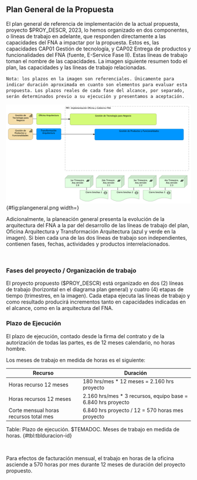 ## Plan General de la Propuesta
El plan general de referencia de implementación de la actual propuesta, proyecto $PROY_DESCR, 2023, lo hemos organizado en dos componentes, o líneas de trabajo en adelante, que responden directamente a las capacidades del FNA a impactar por la propuesta. Estos es, las capacidades CAP01 Gestión de tecnología, y CAP02 Entrega de productos y funcionalidades del FNA (fuente, E-Service Fase II). Estas líneas de trabajo toman el nombre de las capacidades. La imagen siguiente resumen todo el plan, las capacidades y las líneas de trabajo relacionadas. 

    Nota: los plazos en la imagen son referenciales. Únicamente para indicar duración aproximada en cuanto son elementos para evaluar esta propuesta. Los plazos reales de cada fase del alcance, por separado, serán determinados previo a su ejecución y presentamos a aceptación.

![Vista de tiempo de ejecución del proyecto $PROY_DESCR. E-Service Fase III, objeto de esta propuesta. Septiembre, 2023.](images/plangeneral.png){#fig:plangeneral.png width=}

Adicionalmente, la planeación general presenta la evolución de la arquitectura del FNA a la par del desarrollo de las líneas de trabajo del plan, Oficina Arquitectura y Transformación Arquitectura (azul y verde en la imagen). Si bien cada una de las dos líneas de trabajo son independientes, contienen fases, fechas, actividades y productos interrelacionados. 

<br>

### Fases del proyecto / Organización de trabajo
El proyecto propuesto ($PROY_DESCR) está organizado en dos (2) líneas de trabajo (horizontal en el diagrama plan general) y cuatro (4) etapas de tiempo (trimestres, en la imagen). Cada etapa ejecuta las líneas de trabajo y como resultado producirá incrementos tanto en capacidades indicadas en el alcance, como en la arquitectura del FNA.

### Plazo de Ejecución
El plazo de ejecución, contado desde la firma del contrato y de la autorización de todas las partes, es de 12 meses calendario, no horas hombre. 

Los meses de trabajo en medida de horas es el siguiente:

| Recurso           | Duración |
|-------------------|----------|
| Horas recurso 12 meses | 180 hrs/mes * 12 meses = 2.160 hrs proyecto |
| Horas recursos 12 meses | 2.160 hrs/mes * 3 recursos, equipo base = 6.840 hrs proyecto |
| Corte mensual horas recursos total mes | 6.840 hrs proyecto / 12 = 570 horas mes proyecto |

Table: Plazo de ejecución. $TEMADOC. Meses de trabajo en medida de horas. {#tbl:tblduracion-id}

<br>

Para efectos de facturación mensual, el trabajo en horas de la oficina asciende a 570 horas por mes durante 12 meses de duración del proyecto propuesto.

<br>
